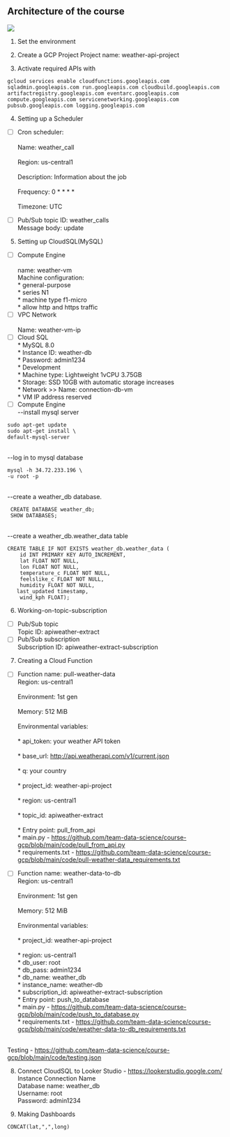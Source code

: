 ## Architecture of the course
<img src="https://github.com/team-data-science/dev-data-engineering-on-GCP/blob/main/1-Set_the_environment/Set%20the%20environment/Architecture.png">


1. Set the environment
   
2. Create a GCP Project
  Project name: weather-api-project

3. Activate required APIs with
```
gcloud services enable cloudfunctions.googleapis.com sqladmin.googleapis.com run.googleapis.com cloudbuild.googleapis.com artifactregistry.googleapis.com eventarc.googleapis.com compute.googleapis.com servicenetworking.googleapis.com pubsub.googleapis.com logging.googleapis.com
```
4. Setting up a Scheduler
- [ ] Cron scheduler:  
<br/>  Name: weather_call  
<br/>  Region: us-central1  
<br/>  Description: Information about the job  
<br/>  Frequency: 0 * * * *  
<br/>  Timezone: UTC

- [ ] Pub/Sub topic ID: weather_calls
<br/>  Message body: update

5. Setting up CloudSQL(MySQL)
- [ ] Compute Engine  
<br/>   name: weather-vm
<br/>   Machine configuration:
<br/>    * general-purpose
<br/>    * series N1
<br/>    * machine type f1-micro
<br/>    * allow http and https traffic
 - [ ] VPC Network  
<br/>    Name: weather-vm-ip
 - [ ] Cloud SQL
<br/>    * MySQL 8.0
<br/>    * Instance ID: weather-db
<br/>    * Password: admin1234
<br/>    * Development
<br/>    * Machine type: Lightweight 1vCPU 3.75GB
<br/>    * Storage: SSD 10GB with automatic storage increases
<br/>    * Network >> Name: connection-db-vm
<br/>        * VM IP address reserved
- [ ] Compute Engine  
--install mysql server
```
sudo apt-get update
sudo apt-get install \
default-mysql-server
```
<br/>--log in to mysql database
```
mysql -h 34.72.233.196 \
-u root -p
```
<br/>--create a weather_db database.
```
 CREATE DATABASE weather_db;
 SHOW DATABASES; 
```
<br/>--create a weather_db.weather_data table
```
CREATE TABLE IF NOT EXISTS weather_db.weather_data (
  	id INT PRIMARY KEY AUTO_INCREMENT,
  	lat FLOAT NOT NULL,
  	lon FLOAT NOT NULL,
  	temperature_c FLOAT NOT NULL,
  	feelslike_c FLOAT NOT NULL,
  	humidity FLOAT NOT NULL,
   last_updated timestamp,
  	wind_kph FLOAT);
```

6. Working-on-topic-subscription  
- [ ] Pub/Sub topic
<br/>  Topic ID: apiweather-extract
- [ ] Pub/Sub subscription
<br/>  Subscription ID: apiweather-extract-subscription

7. Creating a Cloud Function
- [ ] Function name: pull-weather-data
<br/>    Region: us-central1  
<br/>    Environment: 1st gen  
<br/>    Memory: 512 MiB  
<br/>    Environmental variables:  
<br/>      *        api_token: your weather API token  
<br/>      *        base_url: http://api.weatherapi.com/v1/current.json  
<br/>      *        q: your country  
<br/>      *        project_id: weather-api-project  
<br/>      *        region: us-central1  
<br/>      *        topic_id: apiweather-extract  
<br/>        *        Entry point: pull_from_api
<br/>        *        main.py - https://github.com/team-data-science/course-gcp/blob/main/code/pull_from_api.py
<br/>        *        requirements.txt - https://github.com/team-data-science/course-gcp/blob/main/code/pull-weather-data_requirements.txt

- [ ] Function name: weather-data-to-db
<br/>    Region: us-central1  
<br/>    Environment: 1st gen  
<br/>    Memory: 512 MiB  
<br/>    Environmental variables:  
<br/>      *       project_id: weather-api-project  
<br/>      *       region: us-central1 
<br/>      *       db_user: root
<br/>      *       db_pass: admin1234
<br/>      *       db_name: weather_db
<br/>      *       instance_name: weather-db
<br/>      *       subscription_id: apiweather-extract-subscription
<br/>        *        Entry point: push_to_database
<br/>        *        main.py - https://github.com/team-data-science/course-gcp/blob/main/code/push_to_database.py
<br/>        *        requirements.txt - https://github.com/team-data-science/course-gcp/blob/main/code/weather-data-to-db_requirements.txt

<br/> Testing - https://github.com/team-data-science/course-gcp/blob/main/code/testing.json

8. Connect CloudSQL to Looker Studio - https://lookerstudio.google.com/
<br/>    Instance Connection Name
<br/>    Database name: weather_db
<br/>    Username: root
<br/>    Password: admin1234

9. Making Dashboards
```
CONCAT(lat,",",long)
```
